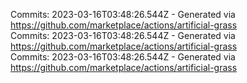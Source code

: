 Commits: 2023-03-16T03:48:26.544Z - Generated via https://github.com/marketplace/actions/artificial-grass
<br>
Commits: 2023-03-16T03:48:26.544Z - Generated via https://github.com/marketplace/actions/artificial-grass
<br>
Commits: 2023-03-16T03:48:26.544Z - Generated via https://github.com/marketplace/actions/artificial-grass
<br>
